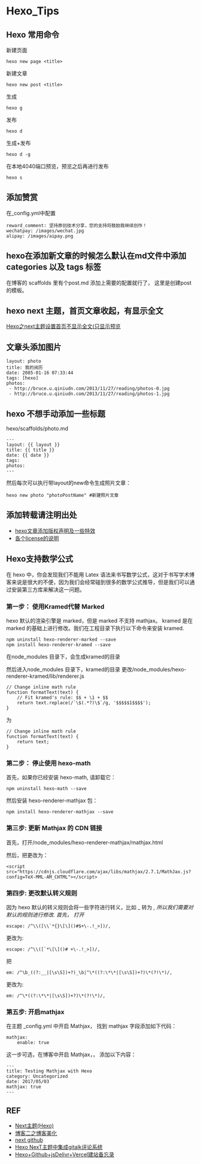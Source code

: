 # Hexo\_Tips

##

## Hexo 常用命令

新建页面

```
hexo new page <title>  
```

新建文章

```
hexo new post <title>  
```

生成

```
hexo g   
```

发布

```
hexo d   
```

生成+发布

```
hexo d -g  
```

在本地4040端口预览，预览之后再进行发布

```
hexo s   
```



## 添加赞赏

在\_config.yml中配置

```
reward_comment: 坚持原创技术分享，您的支持将鼓励我继续创作！
wechatpay: /images/wechat.jpg
alipay: /images/aipay.png
```

## hexo在添加新文章的时候怎么默认在md文件中添加categories 以及 tags 标签

在博客的 scaffolds 里有个post.md 添加上需要的配置就行了， 这里是创建post的模板。

## hexo next 主题，首页文章收起，有显示全文

[Hexo之next主题设置首页不显示全文(只显示预览](https://www.jianshu.com/p/393d067dba8d)

## 文章头添加图片

```
layout: photo
title: 我的阅历
date: 2085-01-16 07:33:44
tags: [hexo]
photos:
 - http://bruce.u.qiniudn.com/2013/11/27/reading/photos-0.jpg
 - http://bruce.u.qiniudn.com/2013/11/27/reading/photos-1.jpg
```

## hexo 不想手动添加一些标题

hexo/scaffolds/photo.md

```
---
layout: {{ layout }}
title: {{ title }}
date: {{ date }}
tags: 
photos: 
---
```

然后每次可以执行带layout的new命令生成照片文章：&#x20;

```
hexo new photo "photoPostName" #新建照片文章
```

## 添加转载请注明出处

* [hexo文章添加版权声明及一些特效](http://tc9011.com/2017/02/02/hexo%E6%96%87%E7%AB%A0%E6%B7%BB%E5%8A%A0%E7%89%88%E6%9D%83%E5%A3%B0%E6%98%8E%E5%8F%8A%E4%B8%80%E4%BA%9B%E7%89%B9%E6%95%88/)
* [各个license的说明](http://creativecommons.net.cn/licenses/meet-the-licenses/)

## Hexo支持数学公式

在 hexo 中，你会发现我们不能用 Latex 语法来书写数学公式，这对于书写学术博客来说是很大的不便，因为我们会经常碰到很多的数学公式推导，但是我们可以通过安装第三方库来解决这一问题。

### 第一步： 使用Kramed代替 Marked

hexo 默认的渲染引擎是 marked，但是 marked 不支持 mathjax。 kramed 是在 marked 的基础上进行修改。我们在工程目录下执行以下命令来安装 kramed.

```
npm uninstall hexo-renderer-marked --save
npm install hexo-renderer-kramed --save
```

在node\_modules 目录下，会生成kramed的目录

然后进入node\_modules 目录下，kramed的目录 更改/node\_modules/hexo-renderer-kramed/lib/renderer.js

```
// Change inline math rule
function formatText(text) {
    // Fit kramed's rule: $$ + \1 + $$
    return text.replace(/`\$(.*?)\$`/g, '$$$$$1$$$$');
}
```

为

```
// Change inline math rule
function formatText(text) {
    return text;
}
```

### 第二步： 停止使用 hexo-math

首先，如果你已经安装 hexo-math, 请卸载它：

```
npm uninstall hexo-math --save
```

然后安装 hexo-renderer-mathjax 包：

```
npm install hexo-renderer-mathjax --save
```

### 第三步: 更新 Mathjax 的 CDN 链接

首先，打开/node\_modules/hexo-renderer-mathjax/mathjax.html

然后，把更改为：

```
<script src="https://cdnjs.cloudflare.com/ajax/libs/mathjax/2.7.1/MathJax.js?config=TeX-MML-AM_CHTML"></script>
```

### 第四步: 更改默认转义规则

因为 hexo 默认的转义规则会将一些字符进行转义，比如 \_ 转为 _, 所以我们需要对默认的规则进行修改. 首先， 打开_

```
escape: /^\\([\\`*{}\[\]()#$+\-.!_>])/,
```

更改为:

```
escape: /^\\([`*\[\]()# +\-.!_>])/,
```

把

```
em: /^\b_((?:__|[\s\S])+?)_\b|^\*((?:\*\*|[\s\S])+?)\*(?!\*)/,
```

更改为:

```
em: /^\*((?:\*\*|[\s\S])+?)\*(?!\*)/,
```

### 第五步: 开启mathjax

在主题 \_config.yml 中开启 Mathjax， 找到 mathjax 字段添加如下代码：

```
mathjax:
    enable: true
```

这一步可选，在博客中开启 Mathjax，， 添加以下内容：

```
---
title: Testing Mathjax with Hexo
category: Uncategorized
date: 2017/05/03
mathjax: true
---
```



## REF

* [Next主题(Hexo)](https://www.jianshu.com/p/5d5931289c09)
* [博客二之博客美化](http://chenfengkg.cn/optimize-blog/)
* [next github](https://github.com/iissnan/hexo-theme-next/issues)
* [Hexo NexT主题中集成gitalk评论系统](https://asdfv1929.github.io/2018/01/20/gitalk/)
* [Hexo+Github+jsDelivr+Vercel建站备忘录](https://www.vincentqin.tech/2016/08/09/build-a-website-using-hexo/%E5%A2%9E%E5%8A%A0Gitter)
